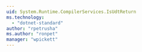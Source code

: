 ```yaml
---
uid: System.Runtime.CompilerServices.IsUdtReturn
ms.technology: 
  - "dotnet-standard"
author: "rpetrusha"
ms.author: "ronpet"
manager: "wpickett"
---
```


